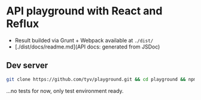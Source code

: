 # API playground with React and Reflux

* Result builded via Grunt + Webpack available at ```./dist/```
* [./dist/docs/readme.md](API docs: generated from JSDoc)

## Dev server
```bash
git clone https://github.com/tyv/playground.git && cd playground && npm install && grunt serve

```

...no tests for now, only test environment ready.
